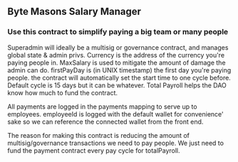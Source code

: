 ## Byte Masons Salary Manager
### Use this contract to simplify paying a big team or many people

Superadmin will ideally be a multisig or governance contract, and manages global state & admin privs.
Currency is the address of the currency you're paying people in.
MaxSalary is used to mitigate the amount of damage the admin can do.
firstPayDay is (in UNIX timestamp) the first day you're paying people. the contract will automatically set the start time to one cycle before.
Default cycle is 15 days but it can be whatever.
Total Payroll helps the DAO know how much to fund the contract.

All payments are logged in the payments mapping to serve up to employees.
employeeId is logged with the default wallet for convenience' sake so we can reference the connected wallet from the front end.

The reason for making this contract is reducing the amount of multisig/governance transactions we need to pay people. We just need to fund the payment contract every pay cycle for totalPayroll.
